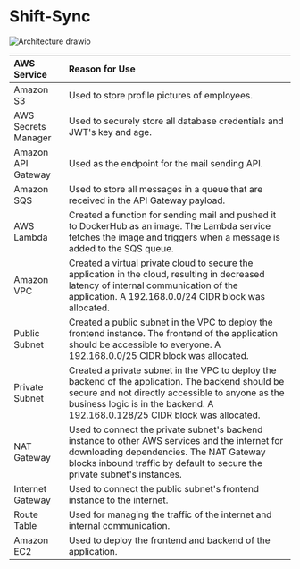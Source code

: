 # Shift-Sync
![Architecture drawio](https://user-images.githubusercontent.com/37774202/234840502-9556ed10-9b25-46f7-9c66-2aa6b8996f60.svg)

| AWS Service | Reason for Use |
| :---------- | :------------- |
| Amazon S3 | Used to store profile pictures of employees. |
| AWS Secrets Manager | Used to securely store all database credentials and JWT's key and age. |
| Amazon API Gateway | Used as the endpoint for the mail sending API. |
| Amazon SQS | Used to store all messages in a queue that are received in the API Gateway payload. |
| AWS Lambda | Created a function for sending mail and pushed it to DockerHub as an image. The Lambda service fetches the image and triggers when a message is added to the SQS queue. |
| Amazon VPC | Created a virtual private cloud to secure the application in the cloud, resulting in decreased latency of internal communication of the application. A 192.168.0.0/24 CIDR block was allocated. |
| Public Subnet | Created a public subnet in the VPC to deploy the frontend instance. The frontend of the application should be accessible to everyone. A 192.168.0.0/25 CIDR block was allocated. |
| Private Subnet | Created a private subnet in the VPC to deploy the backend of the application. The backend should be secure and not directly accessible to anyone as the business logic is in the backend. A 192.168.0.128/25 CIDR block was allocated. |
| NAT Gateway | Used to connect the private subnet's backend instance to other AWS services and the internet for downloading dependencies. The NAT Gateway blocks inbound traffic by default to secure the private subnet's instances. |
| Internet Gateway | Used to connect the public subnet's frontend instance to the internet. |
| Route Table | Used for managing the traffic of the internet and internal communication. |
| Amazon EC2 | Used to deploy the frontend and backend of the application. |

